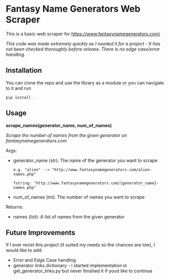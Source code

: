 
# Fantasy Name Generators Web Scraper

This is a basic web scraper for https://www.fantasynamegenerators.com/

*This code was made extremely quickly as I needed it for a project - It has not been checked thoroughly before release. There is no edge case/error handling.*






## Installation

You can clone the repo and use the library as a module or you can navigate to it and run
```
pip install .
```
    
## Usage

**scrape_names(generator_name, num_of_names)** 

*Scrape the number of names from the given generator on fantasynamegenerators.com*

Args:

* generator_name (str): The name of the generator you want to scrape
    ```
    e.g. "alien" --> "http://www.fantasynamegenerators.com/alien-names.php"

    fstring: "http://www.fantasynamegenerators.com/{generator_name}-names.php"
    ```
* num_of_names (int): The number of names you want to scrape

Returns: 

* names (list): A list of names from the given generator
## Future Improvements

If I ever revist this project (it suited my needs so the chances are low), I would like to add:
* Error and Edge Case handling
* generator links dictionary - I started implementation in get_generator_links.py but never finished it if youd like to continue

